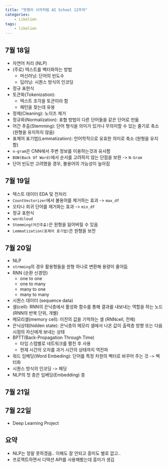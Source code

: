 ```yaml
---
title: "멋쟁이 사자처럼 AI School 12주차"
categories:
    - Likelion
tags:
    - likelion
---
```


## 7월 18일
- 자연어 처리 (NLP)
- (주로) 텍스트를 벡터화하는 방법
  - 머신러닝: 단어의 빈도수
  - 딥러닝: 시퀀스 방식의 인코딩
- 정규 표현식
- 토큰화(Tokenization):
  - 텍스트 조각을 토큰이라 함
  - 패턴을 찾는데 유용
- 정제(Cleaning): 노이즈 제거
- 정규화(Normalization): 표협 방법이 다른 단어들을 같은 단어로 만듦
- 어간 추출(Stemming): 단어 형식을 의미가 있거나 무의미할 수 있는 줄기로 축소 (원형을 유지하지 않음)
- 표제어 표기법(Lemmatization): 언어학적으로 유효한 의미로 축소 (원형을 유지함)
- `n-gram`은 CNN에서 주변 정보를 이용하는것과 유사함
- `BOW(Back Of Word)`에서 순서를 고려하지 않는 단점을 보완 -> `N-Gram`
- 단어 빈도만 고려했을 경우, 불용어의 가능성이 높아짐

## 7월 19일
- 텍스트 데이터 EDA 및 전처리
- `CountVectorizer`에서 불용어를 제거하는 효과 -> `max_df`
- 오타나 희귀 단어를 제거화는 효과 -> `min_df`
- 정규 표현식
- `wordcloud`
- `Stemming(어간추출)`은 원형을 잃어버릴 수 있음
- `Lemmatization(표제어 표기법)`은 원형을 보전

## 7월 20일
- NLP
- `strmming`의 경우 활용형들을 원형 하나로 변환해 용량이 줄어듬
- RNN (순환 신경망)
  - one to one
  - one to many
  - many to one
  - many to many
- 시퀀스 데이터 (sequence data)
- 셀(cell): RNN의 은닉층에서 활성화 함수를 통해 결과를 내보내는 역할을 하는 노드 (RNN의 반복 단위, 개별)
- 메모리셀(memory cell): 이전의 값을 기억하는 셀 (RNNcell, 전체)
- 은닉상태(hidden state): 은닉층의 메모리 셀에서 나온 값이 출력층 방향 또는 다음 시점의 자신에게 보내는 상태
- BPTT(Back-Propagation Through Time)
  - 타임 스텝별로 네트워크를 펼친 후 사용
  - 현재 시간의 오차를 과거 시간의 상태까지 역전파
- 워드 임베딩(Word Embeding): 단어를 특정 차원의 벡터로 바꾸어 주는 것 -> 벡터화
- 시퀀스 방식의 인코딩 -> 패딩
- NLP의 첫 층은 임베딩(Embedding) 층

## 7월 21일
## 7월 22일
- Deep Learning Project

## 요약
- NLP는 정말 못하겠음.. 이해도 잘 안되고 흥미도 별로 없고..
- 프로젝트하면서 디텍션 API를 사용해봤는데 흥미가 생김